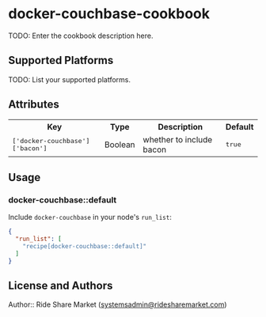# docker-couchbase-cookbook

TODO: Enter the cookbook description here.

## Supported Platforms

TODO: List your supported platforms.

## Attributes

<table>
  <tr>
    <th>Key</th>
    <th>Type</th>
    <th>Description</th>
    <th>Default</th>
  </tr>
  <tr>
    <td><tt>['docker-couchbase']['bacon']</tt></td>
    <td>Boolean</td>
    <td>whether to include bacon</td>
    <td><tt>true</tt></td>
  </tr>
</table>

## Usage

### docker-couchbase::default

Include `docker-couchbase` in your node's `run_list`:

```json
{
  "run_list": [
    "recipe[docker-couchbase::default]"
  ]
}
```

## License and Authors

Author:: Ride Share Market (<systemsadmin@ridesharemarket.com>)
